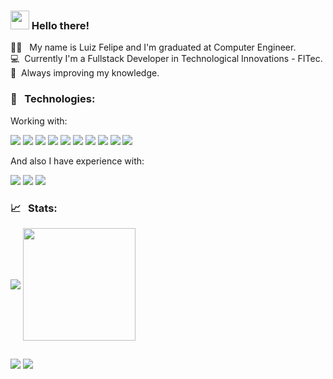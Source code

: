 ### <img src="https://media.giphy.com/media/hvRJCLFzcasrR4ia7z/giphy.gif" width="30px"> Hello there!

👨‍🎓 &nbsp; My name is Luiz Felipe and I'm graduated at Computer Engineer.<br>
💻 &nbsp;Currently I'm a Fullstack Developer in Technological Innovations - FITec.<br> 
💪 &nbsp;Always improving my knowledge.<br>
 ### 🔨 &nbsp; Technologies:<br>
 Working with:<br>

 <p>
 <img  src="https://img.shields.io/badge/Java-ED8B00?style=for-the-badge&logo=java&logoColor=white">
 <img  src="https://img.shields.io/badge/JavaScript-F7DF1E?style=for-the-badge&logo=javascript&logoColor=black">
 <img  src="https://img.shields.io/badge/Spring-6DB33F?style=for-the-badge&logo=spring&logoColor=white">
 <img  src= "https://img.shields.io/badge/MySQL-00000F?style=for-the-badge&logo=mysql&logoColor=white">
 <img  src="https://img.shields.io/badge/R-276DC3?style=for-the-badge&logo=r&logoColor=white">
 <img  src="https://img.shields.io/badge/HTML5-E34F26?style=for-the-badge&logo=html5&logoColor=white">
 <img  src="https://img.shields.io/badge/CSS3-1572B6?style=for-the-badge&logo=css3&logoColor=white">
 <img  src= "https://img.shields.io/badge/Git-F05032?style=for-the-badge&logo=git&logoColor=white">
 <img  src="https://img.shields.io/badge/Ubuntu-E95420?style=for-the-badge&logo=ubuntu&logoColor=white">
 <img  src="https://img.shields.io/badge/Windows-0078D6?style=for-the-badge&logo=windows&logoColor=white">
</p> 

And also I have experience with:<br>

<p>
 <img  src="https://img.shields.io/badge/React-20232A?style=for-the-badge&logo=react&logoColor=61DAFB">
 <img  src="https://img.shields.io/badge/TypeScript-007ACC?style=for-the-badge&logo=typescript&logoColor=white">
 <img  src="https://img.shields.io/badge/Node.js-43853D?style=for-the-badge&logo=node.js&logoColor=white">

</p>
 <div>
 
 ### 📈 &nbsp; Stats:<br>
 <img  align="center" src="https://github-readme-stats.vercel.app/api/top-langs/?username=Luizfelipe25&langs_count=15&theme=merko"/>
 <img align="center" height="180em" src="https://github-readme-stats.vercel.app/api?username=Luizfelipe25&show_icons=true&theme=merko&include_all_commits=false&count_private=false"/>
  
</div>

  ## 
  
<div> 
 <a href="https://www.linkedin.com/in/luiz-felipe-farias1/" target="_blank"><img src="https://img.shields.io/badge/-LinkedIn-%230077B5?style=for-the-badge&logo=linkedin&logoColor=white" target="_blank"></a> 
  <a href = "mailto:luiz.farias.cpv@gmail.com"><img src="https://img.shields.io/badge/-Gmail-%23333?style=for-the-badge&logo=gmail&logoColor=white" target="_blank"></a>
</div>
